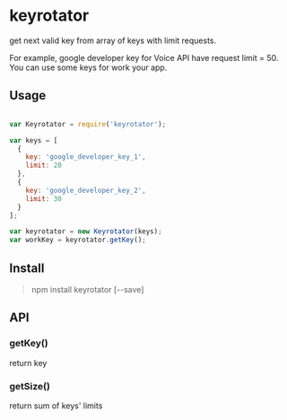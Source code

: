 # keyrotator

get next valid key from array of keys with limit requests.

For example, google developer key for Voice API have request limit = 50. You can use some keys for work your app.

## Usage

`````javascript

var Keyrotator = require('keyrotator');

var keys = [
  {
    key: 'google_developer_key_1',
    limit: 20
  },
  {
    key: 'google_developer_key_2',
    limit: 30
  }
];

var keyrotator = new Keyrotator(keys);
var workKey = keyrotator.getKey();

`````

## Install

> npm install keyrotator [--save]


## API

### getKey()

return key

### getSize()

return sum of keys' limits